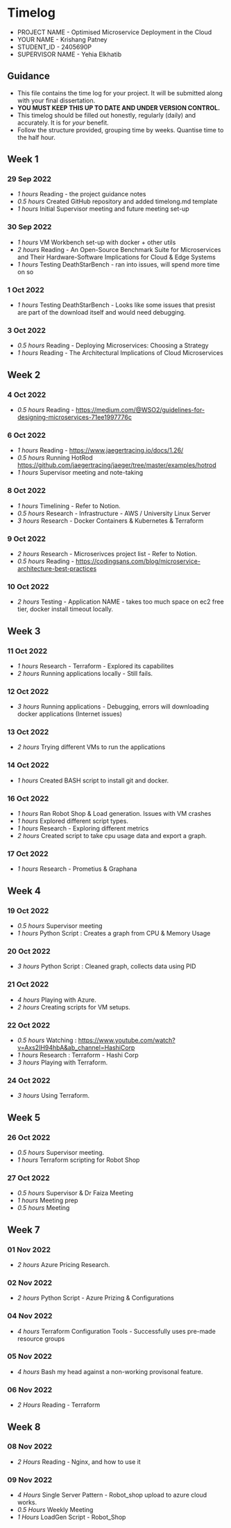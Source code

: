# Timelog

* PROJECT NAME - Optimised Microservice Deployment in the Cloud
* YOUR NAME - Krishang Patney
* STUDENT_ID - 2405690P
* SUPERVISOR NAME - Yehia Elkhatib

## Guidance

* This file contains the time log for your project. It will be submitted along with your final dissertation.
* **YOU MUST KEEP THIS UP TO DATE AND UNDER VERSION CONTROL.**
* This timelog should be filled out honestly, regularly (daily) and accurately. It is for *your* benefit.
* Follow the structure provided, grouping time by weeks.  Quantise time to the half hour.

## Week 1

### 29 Sep 2022

* *1 hours* Reading - the project guidance notes
* *0.5 hours* Created GitHub repository and added timelong.md template
* *1 hours* Initial Supervisor meeting and future meeting set-up

### 30 Sep 2022

* *1 hours* VM Workbench set-up with docker + other utils 
* *2 hours* Reading - An Open-Source Benchmark Suite for Microservices and Their Hardware-Software Implications for Cloud & Edge Systems 
* *1 hours* Testing DeathStarBench - ran into issues, will spend more time on so

### 1 Oct 2022

* *1 hours* Testing DeathStarBench - Looks like some issues that presist are part of the download itself and would need debugging. 

### 3 Oct 2022

* *0.5 hours* Reading - Deploying Microservices: Choosing a Strategy
* *1 hours* Reading - The Architectural Implications of Cloud Microservices

## Week 2 

### 4 Oct 2022 

* *0.5 hours* Reading - https://medium.com/@WSO2/guidelines-for-designing-microservices-71ee1997776c 

### 6 Oct 2022

* *1 hours* Reading - https://www.jaegertracing.io/docs/1.26/
* *0.5 hours* Running HotRod https://github.com/jaegertracing/jaeger/tree/master/examples/hotrod
* *1 hours* Supervisor meeting and note-taking 

### 8 Oct 2022

* *1 hours* Timelining - Refer to Notion. 
* *0.5 hours* Research - Infrastructure - AWS / University Linux Server
* *3 hours* Research - Docker Containers & Kubernetes & Terraform

### 9 Oct 2022

* *2 hours* Research - Microserivces project list - Refer to Notion.
* *0.5 hours* Reading - https://codingsans.com/blog/microservice-architecture-best-practices

### 10 Oct 2022

* *2 hours* Testing - Application NAME - takes too much space on ec2 free tier, docker install timeout locally. 

## Week 3 

### 11 Oct 2022  

* *1 hours* Research - Terraform - Explored its capabilites 
* *2 hours* Running applications locally - Still fails.

### 12 Oct 2022

* *3 hours* Running applications - Debugging, errors will downloading docker applications (Internet issues)

### 13 Oct 2022

* *2 hours* Trying different VMs to run the applications 

### 14 Oct 2022

* *1 hours* Created BASH script to install git and docker. 

### 16 Oct 2022

* *1 hours* Ran Robot Shop & Load generation. Issues with VM crashes 
* *1 hours* Explored different script types.
* *1 hours* Research - Exploring different metrics
* *2 hours* Created script to take cpu usage data and export a graph.

### 17 Oct 2022 

* *1 hours* Research - Prometius & Graphana

## Week 4 

### 19 Oct 2022

* *0.5 hours* Supervisor meeting
* *1 hours* Python Script : Creates a graph from CPU & Memory Usage

### 20 Oct 2022

* *3 hours* Python Script : Cleaned graph, collects data using PID

### 21 Oct 2022

* *4 hours* Playing with Azure.
* *2 hours* Creating scripts for VM setups.

### 22 Oct 2022

* *0.5 hours* Watching : https://www.youtube.com/watch?v=Axs2IH94hbA&ab_channel=HashiCorp
* *1 hours* Research : Terraform - Hashi Corp
* *3 hours* Playing with Terraform.   

### 24 Oct 2022

* *3 hours* Using Terraform. 

## Week 5 

### 26 Oct 2022

* *0.5 hours* Supervisor meeting.
* *1 hours* Terraform scripting for Robot Shop

### 27 Oct 2022

* *0.5 hours* Supervisor & Dr Faiza Meeting
* *1 hours* Meeting prep 
* *0.5 hours* Meeting 

## Week 7

### 01 Nov 2022

* *2 hours* Azure Pricing Research. 

### 02 Nov 2022

* *2 hours* Python Script - Azure Prizing & Configurations 

### 04 Nov 2022

* *4 hours* Terraform Configuration Tools - Successfully uses pre-made resource groups

### 05 Nov 2022

* *4 hours* Bash my head against a non-working provisonal feature. 

### 06 Nov 2022

* *2 Hours* Reading - Terraform 

## Week 8 

### 08 Nov 2022 

* *2 Hours* Reading - Nginx, and how to use it

### 09 Nov 2022

* *4 Hours* Single Server Pattern - Robot_shop upload to azure cloud works. 
* *0.5 Hours* Weekly Meeting 
* *1 Hours* LoadGen Script - Robot_Shop

